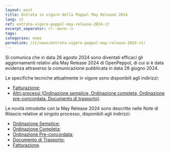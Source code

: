 ```yaml
---
layout: post
title: Entrata in vigore della Peppol May Release 2024
lang: it
ref: entrata-vigore-peppol-may-release-2024-it
excerpt_separator: <!--more-->
tags:
categories: news
permalink: /it/news/entrata-vigore-peppol-may-release-2024-it/
---
```

Si comunica che in data 26 agosto 2024 sono diventati efficaci gli aggiornamenti relativi alla May Release 2024 di OpenPeppol, di cui si è data evidenza attraverso la comunicazione pubblicata in data 28 giugno 2024.

Le specifiche tecniche attualmente in vigore sono disponibili agli indirizzi:

- [Fatturazione](https://peppol-docs.agid.gov.it/docs/my_index_fatt.jsp);
- [Altri processi (Ordinazione semplice, Ordinazione completa, Ordinazione pre-concordata, Documento di trasporto)](https://peppol-docs.agid.gov.it/docs/my_index.jsp).
<!--more--> 

Le novità introdotte con la May Release 2024 sono descritte nelle Note di Rilascio relative al singolo processo, disponibili agli indirizzi:

- [Ordinazione Semplice](https://peppol-docs.agid.gov.it/docs/docs/ITA/others/guides/release-notes-it/3-order-only/main.html);
- [Ordinazione Completa](https://peppol-docs.agid.gov.it/docs/docs/ITA/others/guides/release-notes-it/28-ordering/main.html);
- [Ordinazione Pre-concordata](https://peppol-docs.agid.gov.it/docs/docs/ITA/others/guides/release-notes-it/42-orderagreement/main.html);
- [Documento di Trasporto](https://peppol-docs.agid.gov.it/docs/docs/ITA/others/guides/release-notes-it/30-despatchadvice/main.html);
- [Fatturazione](https://peppol-docs.agid.gov.it/docs/docs/ITA/invoice/guide/release-notes-it/main.html).
